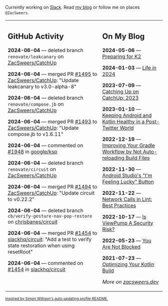 Currently working on [Slack](https://slack.com/). Read [my blog](https://zacsweers.dev/) or follow me on places `@ZacSweers`.

<table><tr><td valign="top" width="60%">

## GitHub Activity
<!-- githubActivity starts -->
**2024-06-04** — deleted branch `renovate/leakcanary` on [ZacSweers/CatchUp](https://github.com/ZacSweers/CatchUp)

**2024-06-04** — merged PR [#1495](https://github.com/ZacSweers/CatchUp/pull/1495) to [ZacSweers/CatchUp](https://github.com/ZacSweers/CatchUp): "Update leakcanary to v3.0-alpha-8"

**2024-06-04** — deleted branch `renovate/compose.jb` on [ZacSweers/CatchUp](https://github.com/ZacSweers/CatchUp)

**2024-06-04** — merged PR [#1493](https://github.com/ZacSweers/CatchUp/pull/1493) to [ZacSweers/CatchUp](https://github.com/ZacSweers/CatchUp): "Update compose.jb to v1.6.11"

**2024-06-04** — commented on [#1948](https://github.com/google/ksp/issues/1948#issuecomment-2148460555) in [google/ksp](https://github.com/google/ksp)

**2024-06-04** — deleted branch `renovate/circuit` on [ZacSweers/CatchUp](https://github.com/ZacSweers/CatchUp)

**2024-06-04** — merged PR [#1494](https://github.com/ZacSweers/CatchUp/pull/1494) to [ZacSweers/CatchUp](https://github.com/ZacSweers/CatchUp): "Update circuit to v0.22.2"

**2024-06-04** — deleted branch `cb/verify-gesture-nav-pop-restore` on [chrisbanes/circuit](https://github.com/chrisbanes/circuit)

**2024-06-04** — merged PR [#1454](https://github.com/slackhq/circuit/pull/1454) to [slackhq/circuit](https://github.com/slackhq/circuit): "Add a test to verify state restoration when using resetRoot"

**2024-06-04** — commented on [#1454](https://github.com/slackhq/circuit/pull/1454#issuecomment-2148128788) in [slackhq/circuit](https://github.com/slackhq/circuit)
<!-- githubActivity ends -->
</td><td valign="top" width="40%">

## On My Blog
<!-- blog starts -->
**2024-05-06** — [Preparing for K2](https://www.zacsweers.dev/preparing-for-k2/)

**2024-01-03** — [Life in 2024](https://www.zacsweers.dev/life-in-2024/)

**2023-07-09** — [Catching Up on CatchUp: 2023](https://www.zacsweers.dev/catching-up-on-catchup-2023/)

**2023-01-10** — [Keeping Android and Kotlin Healthy in a Post-Twitter World](https://www.zacsweers.dev/keeping-android-healthy/)

**2022-12-19** — [Improving Your Gradle Workflow by Not Auto-reloading Build Files](https://www.zacsweers.dev/improving-your-workflow-by-not-auto-reloading-build-files/)

**2022-11-30** — [Android Studio's "I'm Feeling Lucky" Button](https://www.zacsweers.dev/android-studios-im-feeling-lucky-button/)

**2022-11-22** — [Network Calls in Lint: Best Practices](https://www.zacsweers.dev/network-calls-in-lint-best-practices/)

**2022-10-17** — [Is ViewPump A Security Risk?](https://www.zacsweers.dev/is-viewpump-a-security-risk/)

**2022-05-23** — [You Are Not Blocked](https://www.zacsweers.dev/you-are-not-blocked/)

**2021-07-23** — [Optimizing Your Kotlin Build](https://www.zacsweers.dev/optimizing-your-kotlin-build/)
<!-- blog ends -->
_More on [zacsweers.dev](https://zacsweers.dev/)_
</td></tr></table>

<sub><a href="https://simonwillison.net/2020/Jul/10/self-updating-profile-readme/">Inspired by Simon Willison's auto-updating profile README.</a></sub>